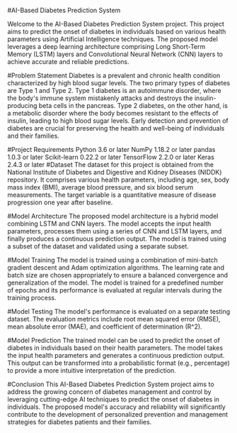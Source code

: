 #AI-Based Diabetes Prediction System

Welcome to the AI-Based Diabetes Prediction System project. This project aims to predict the onset of diabetes in individuals based on various health parameters using Artificial Intelligence techniques. The proposed model leverages a deep learning architecture comprising Long Short-Term Memory (LSTM) layers and Convolutional Neural Network (CNN) layers to achieve accurate and reliable predictions.

#Problem Statement
Diabetes is a prevalent and chronic health condition characterized by high blood sugar levels. The two primary types of diabetes are Type 1 and Type 2. Type 1 diabetes is an autoimmune disorder, where the body's immune system mistakenly attacks and destroys the insulin-producing beta cells in the pancreas. Type 2 diabetes, on the other hand, is a metabolic disorder where the body becomes resistant to the effects of insulin, leading to high blood sugar levels. Early detection and prevention of diabetes are crucial for preserving the health and well-being of individuals and their families.

#Project Requirements
Python 3.6 or later
NumPy 1.18.2 or later
pandas 1.0.3 or later
Scikit-learn 0.22.2 or later
TensorFlow 2.2.0 or later
Keras 2.4.3 or later
#Dataset
The dataset for this project is obtained from the National Institute of Diabetes and Digestive and Kidney Diseases (NIDDK) repository. It comprises various health parameters, including age, sex, body mass index (BMI), average blood pressure, and six blood serum measurements. The target variable is a quantitative measure of disease progression one year after baseline.

#Model Architecture
The proposed model architecture is a hybrid model combining LSTM and CNN layers. The model accepts the input health parameters, processes them using a series of CNN and LSTM layers, and finally produces a continuous prediction output. The model is trained using a subset of the dataset and validated using a separate subset.

#Model Training
The model is trained using a combination of mini-batch gradient descent and Adam optimization algorithms. The learning rate and batch size are chosen appropriately to ensure a balanced convergence and generalization of the model. The model is trained for a predefined number of epochs and its performance is evaluated at regular intervals during the training process.

#Model Testing
The model's performance is evaluated on a separate testing dataset. The evaluation metrics include root mean squared error (RMSE), mean absolute error (MAE), and coefficient of determination (R^2).

#Model Prediction
The trained model can be used to predict the onset of diabetes in individuals based on their health parameters. The model takes the input health parameters and generates a continuous prediction output. This output can be transformed into a probabilistic format (e.g., percentage) to provide a more intuitive interpretation of the prediction.

#Conclusion
This AI-Based Diabetes Prediction System project aims to address the growing concern of diabetes management and control by leveraging cutting-edge AI techniques to predict the onset of diabetes in individuals. The proposed model's accuracy and reliability will significantly contribute to the development of personalized prevention and management strategies for diabetes patients and their families.